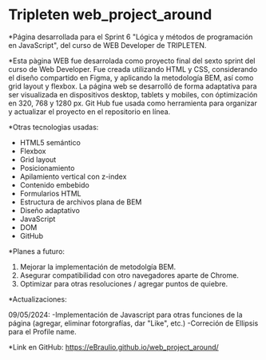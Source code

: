 # Tripleten web_project_around

\*Página desarrollada para el Sprint 6 "Lógica y métodos de programación en JavaScript", del curso de WEB Developer de TRIPLETEN.

\*Esta pàgina WEB fue desarrolada como proyecto final del sexto sprint del curso de Web Developer.
Fue creada utilizando HTML y CSS, considerando el diseño compartido en Figma, y aplicando la metodología BEM, así como grid layout y flexbox.
La página web se desarrolló de forma adaptativa para ser visualizada en dispositivos desktop, tablets y mobiles, con óptimización en 320, 768 y 1280 px.
Git Hub fue usada como herramienta para organizar y actualizar el proyecto en el repositorio en línea.

\*Otras tecnologìas usadas:

- HTML5 semántico
- Flexbox
- Grid layout
- Posicionamiento
- Apilamiento vertical con z-index
- Contenido embebido
- Formularios HTML
- Estructura de archivos plana de BEM
- Diseño adaptativo
- JavaScript
- DOM
- GitHub

\*Planes a futuro:

1. Mejorar la implementación de metodolgía BEM.
2. Asegurar compatibilidad con otro navegadores aparte de Chrome.
3. Optimizar para otras resoluciones / agregar puntos de quiebre.

\*Actualizaciones:

09/05/2024:
-Implementación de Javascript para otras funciones de la página (agregar, eliminar fotorgrafías, dar "Like", etc.)
-Correción de Ellipsis para el Profile name.

\*Link en GitHub:
https://eBraulio.github.io/web_project_around/

